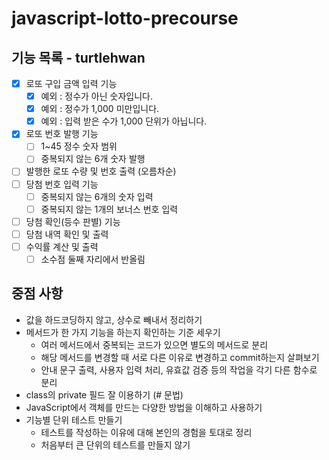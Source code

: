 # javascript-lotto-precourse

## 기능 목록 - turtlehwan

- [x] 로또 구입 금액 입력 기능
  - [x] 예외 : 정수가 아닌 숫자입니다.
  - [x] 예외 : 정수가 1,000 미만입니다.
  - [x] 예외 : 입력 받은 수가 1,000 단위가 아닙니다.
- [x] 로또 번호 발행 기능
  - [ ] 1~45 정수 숫자 범위
  - [ ] 중복되지 않는 6개 숫자 발행
- [ ] 발행한 로또 수량 및 번호 출력 (오름차순)
- [ ] 당첨 번호 입력 기능
  - [ ] 중복되지 않는 6개의 숫자 입력
  - [ ] 중복되지 않는 1개의 보너스 번호 입력
- [ ] 당첨 확인(등수 판별) 기능
- [ ] 당첨 내역 확인 및 출력
- [ ] 수익률 계산 및 출력
  - [ ] 소수점 둘째 자리에서 반올림

## 중점 사항

- 값을 하드코딩하지 않고, 상수로 빼내서 정리하기
- 메서드가 한 가지 기능을 하는지 확인하는 기준 세우기
  - 여러 메서드에서 중복되는 코드가 있으면 별도의 메서드로 분리
  - 해당 메서드를 변경할 때 서로 다른 이유로 변경하고 commit하는지 살펴보기
  - 안내 문구 출력, 사용자 입력 처리, 유효값 검증 등의 작업을 각기 다른 함수로 분리
- class의 private 필드 잘 이용하기 (# 문법)
- JavaScript에서 객체를 만드는 다양한 방법을 이해하고 사용하기
- 기능별 단위 테스트 만들기
  - 테스트를 작성하는 이유에 대해 본인의 경험을 토대로 정리
  - 처음부터 큰 단위의 테스트를 만들지 않기

